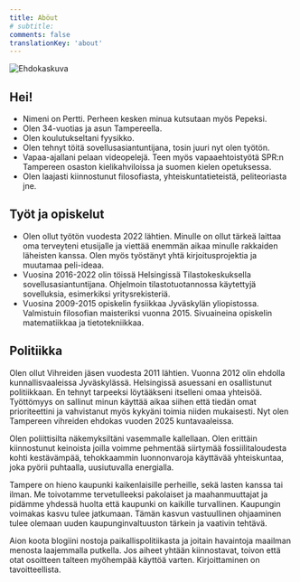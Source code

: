 ```yaml
---
title: Aböut
# subtitle:
comments: false
translationKey: 'about'
---
```




![Ehdokaskuva](ehdokaskuva-harmaa-sq.png)


## Hei!



- Nimeni on Pertti. Perheen kesken minua kutsutaan myös Pepeksi.
- Olen 34-vuotias ja asun Tampereella.
- Olen koulutukseltani fyysikko.
- Olen tehnyt töitä sovellusasiantuntijana, tosin juuri nyt olen työtön.
- Vapaa-ajallani pelaan videopelejä. Teen myös vapaaehtoistyötä SPR:n Tampereen osaston kielikahviloissa ja suomen kielen opetuksessa.
- Olen laajasti kiinnostunut filosofiasta, yhteiskuntatieteistä, peliteoriasta jne.

## Työt ja opiskelut
- Olen ollut työtön vuodesta 2022 lähtien. Minulle on ollut tärkeä laittaa oma terveyteni etusijalle ja viettää enemmän aikaa minulle rakkaiden läheisten kanssa. Olen myös työstänyt yhtä kirjoitusprojektia ja muutamaa peli-ideaa.
- Vuosina 2016-2022 olin töissä Helsingissä Tilastokeskuksella sovellusasiantuntijana. Ohjelmoin tilastotuotannossa käytettyjä sovelluksia, esimerkiksi yritysrekisteriä.
- Vuosina 2009-2015 opiskelin fysiikkaa Jyväskylän yliopistossa. Valmistuin filosofian maisteriksi vuonna 2015. Sivuaineina opiskelin matematiikkaa ja tietotekniikkaa.

## Politiikka

Olen ollut Vihreiden jäsen vuodesta 2011 lähtien. Vuonna 2012 olin ehdolla kunnallisvaaleissa Jyväskylässä. Helsingissä asuessani en osallistunut politiikkaan. En tehnyt tarpeeksi löytääkseni itselleni omaa yhteisöä. Työttömyys on sallinut minun käyttää aikaa siihen että tiedän omat prioriteettini ja vahvistanut myös kykyäni toimia niiden mukaisesti. Nyt olen Tampereen vihreiden ehdokas vuoden 2025 kuntavaaleissa.

Olen poliittisilta näkemyksiltäni vasemmalle kallellaan. Olen erittäin kiinnostunut keinoista joilla voimme pehmentää siirtymää fossiilitaloudesta kohti kestävämpää, tehokkaammin luonnonvaroja käyttävää yhteiskuntaa, joka pyörii puhtaalla, uusiutuvalla energialla. 

Tampere on hieno kaupunki kaikenlaisille perheille, sekä lasten kanssa tai ilman. Me toivotamme tervetulleeksi pakolaiset ja maahanmuuttajat ja pidämme yhdessä huolta että kaupunki on kaikille turvallinen. Kaupungin voimakas kasvu tulee jatkumaan. Tämän kasvun vastuullinen ohjaaminen tulee olemaan uuden kaupunginvaltuuston tärkein ja vaativin tehtävä.

Aion koota blogiini nostoja paikallispolitiikasta ja joitain havaintoja maailman menosta laajemmalla putkella. Jos aiheet yhtään kiinnostavat, toivon että otat osoitteen talteen myöhempää käyttöä varten. Kirjoittaminen on tavoitteellista.